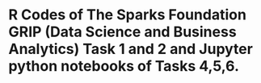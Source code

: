 # R Codes of The Sparks Foundation GRIP (Data Science and Business Analytics) Task 1 and 2 and Jupyter python notebooks of Tasks 4,5,6.
